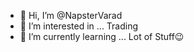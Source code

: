 - 👋 Hi, I’m @NapsterVarad
- 👀 I’m interested in ... Trading
- 🌱 I’m currently learning ... Lot of Stuff😉

